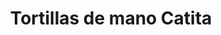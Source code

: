 ---
title: "Tortillas de mano Catita"
url: /oaxaca-de-juarez/tortillas-de-mano-catita/
shop: comodidad
---